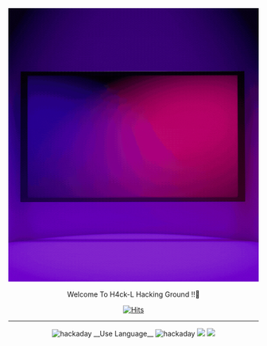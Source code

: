 <div align="center">
  
 <img src="https://raw.githubusercontent.com/H4CK-L/H4CK-L/main/H4ck%20Living..gif"  width="100%" height="550"/>


Welcome To H4ck-L Hacking Ground !!👋

  [![Hits](https://hits.seeyoufarm.com/api/count/incr/badge.svg?url=https%3A%2F%2Fgithub.com%2Fgjbae1212%2Fhit-counter&count_bg=%2379C83D&title_bg=%23CFF3BE&icon=keybase.svg&icon_color=%23000000&title=hits&edge_flat=false)](https://github.com/H4CK-L)
  
  ---
</div>

<div align="center">

 <img src="https://cdn.simpleicons.org/hackaday/000/fff" alt=hackaday width=10>
 __Use Language__
<img src="https://cdn.simpleicons.org/hackaday/000/fff" alt=hackaday width=10>

 
 <img src="https://img.shields.io/badge/python-3776AB?style=for-the-badge&logo=python&logoColor=white">
 <img src="https://img.shields.io/badge/c-A8B9CC?style=for-the-badge&logo=c&logoColor=white">
</div>
